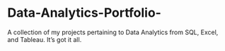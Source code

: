 # Data-Analytics-Portfolio-
A collection of my projects pertaining to Data Analytics from SQL, Excel, and Tableau.  It’s got it all. 
